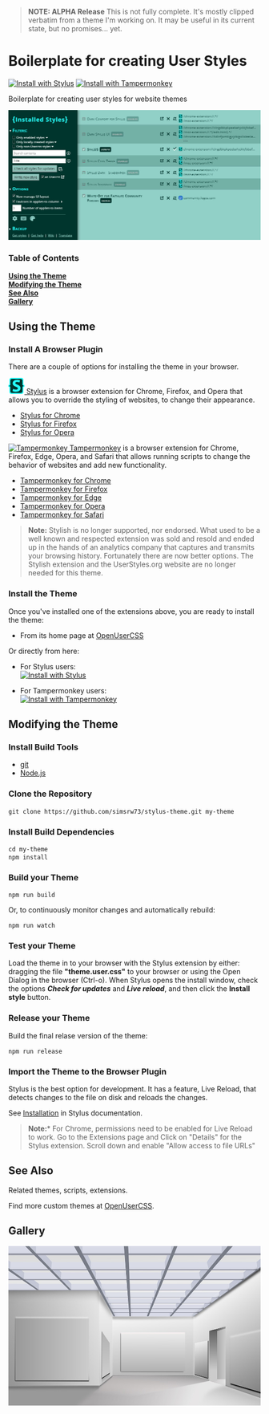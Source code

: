 > **NOTE: ALPHA Release**
> This is not fully complete. It's mostly clipped verbatim from a theme I'm working on. It may be useful in its current state, but no promises... yet.

# Boilerplate for creating User Styles

[![Install with Stylus](https://img.shields.io/badge/Install%20with-Stylus-00adad.svg)](https://github.com/simsrw73/stylus-theme/raw/master/release/theme.user.css)
[![Install with Tampermonkey](https://img.shields.io/badge/Install%20with-Tampermonkey-00485b.svg)](https://github.com/simsrw73/stylus-theme/raw/master/release/theme.user.js)

Boilerplate for creating user styles for website themes

![Theme Preview](screenshots/preview.jpg)

### Table of Contents
**[Using the Theme](#using-the-theme)**<br>
**[Modifying the Theme](#modifying-the-theme)**<br>
**[See Also](#see-also)**<br>
**[Gallery](#gallery)**<br>

## Using the Theme

### Install A Browser Plugin

There are a couple of options for installing the theme in your browser.

[![Stylus](https://github.com/openstyles/stylus/raw/master/images/icon/32.png) Stylus](https://add0n.com/stylus.html) is a browser extension for Chrome, Firefox, and Opera that allows you to override the styling of websites, to change their appearance.

  * [Stylus for Chrome](https://chrome.google.com/webstore/detail/clngdbkpkpeebahjckkjfobafhncgmne)
  * [Stylus for Firefox](https://addons.mozilla.org/firefox/addon/styl-us/)
  * [Stylus for Opera](https://addons.opera.com/extensions/details/stylus/)


[![Tampermonkey](https://github.com/Tampermonkey/tampermonkey/raw/master/images/icon.png) Tampermonkey](http://tampermonkey.net/) is a browser extension for Chrome, Firefox, Edge, Opera, and Safari that allows running scripts to change the behavior of websites and add new functionality.

  * [Tampermonkey for Chrome](https://chrome.google.com/webstore/detail/dhdgffkkebhmkfjojejmpbldmpobfkfo)
  * [Tampermonkey for Firefox](https://addons.mozilla.org/en-US/firefox/addon/tampermonkey/)
  * [Tampermonkey for Edge](https://www.microsoft.com/store/apps/9NBLGGH5162S)
  * [Tampermonkey for Opera](https://addons.opera.com/en/extensions/details/tampermonkey-beta/)
  * [Tampermonkey for Safari](https://safari.tampermonkey.net/tampermonkey.safariextz)

> **Note:**
> Stylish is no longer supported, nor endorsed. What used to be a well known and respected extension was sold and resold and ended up in the hands of an analytics company that captures and transmits your browsing history. Fortunately there are now better options. The Stylish extension and the UserStyles.org website are no longer needed for this theme.


### Install the Theme

Once you've installed one of the extensions above, you are ready to install the theme:

  * From its home page at [OpenUserCSS](https://openusercss.org/)

Or directly from here:

  * For Stylus users:<br>
[![Install with Stylus](https://img.shields.io/badge/Install%20with-Stylus-00adad.svg)](https://github.com/simsrw73/stylus-theme/raw/master/release/theme.user.css)

  * For Tampermonkey users:<br>
[![Install with Tampermonkey](https://img.shields.io/badge/Install%20with-Tampermonkey-00485b.svg)](https://github.com/simsrw73/stylus-theme/raw/master/release/theme.user.js)

## Modifying the Theme

### Install Build Tools

  - [git](https://git-scm.com/downloads)
  - [Node.js](https://nodejs.org/en/)

### Clone the Repository

```shell
git clone https://github.com/simsrw73/stylus-theme.git my-theme
```

### Install Build Dependencies

```shell
cd my-theme
npm install
```

### Build your Theme

```shell
npm run build
```

Or, to continuously monitor changes and automatically rebuild:

```shell
npm run watch
```

### Test your Theme

Load the theme in to your browser with the Stylus extension by either: dragging the file **"theme.user.css"** to your browser or using the Open Dialog in the browser (Ctrl-o). When Stylus opens the install window, check the options ***Check for updates*** and ***Live reload***, and then click the **Install style** button.


### Release your Theme

Build the final relase version of the theme:

```shell
npm run release
```


### Import the Theme to the Browser Plugin

Stylus is the best option for development. It has a feature, Live Reload, that detects changes to the file on disk and reloads the changes.

See [Installation](https://github.com/openstyles/stylus/wiki/Usercss#installation) in Stylus documentation.

> **Note:***
> For Chrome, permissions need to be enabled for Live Reload to work. Go to the Extensions page and Click on "Details" for the Stylus extension. Scroll down and enable "Allow access to file URLs"


## See Also

Related themes, scripts, extensions.

Find more custom themes at [OpenUserCSS](https://openusercss.org/).

## Gallery

![Gallery](screenshots/gallery.jpg)
